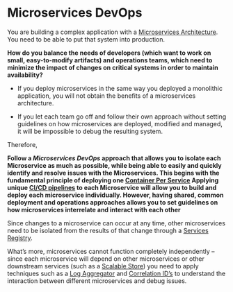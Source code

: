 Microservices DevOps
===

You are building a complex application with a [Microservices Architecture](../Microservices/Microservices-Architecture.md). You need to be able to put that system into production.

**How do you balance the needs of developers (which want to work on small, easy-to-modify artifacts) and operations teams, which need to minimize the impact of changes on critical systems in order to maintain availability?**

-   If you deploy microservices in the same way you deployed a monolithic application, you will not obtain the benefits of a microservices architecture.

-   If you let each team go off and follow their own approach without setting guidelines on how microservices are deployed, modified and managed, it will be impossible to debug the resulting system.

Therefore,

**Follow a *Microservices DevOps* approach that allows you to isolate each Microservice as much as possible, while being able to easily and quickly identify and resolve issues with the Microservices. This begins with the fundamental principle of deploying one [Container Per Service](Container-Per-Service.md)  Applying unique [CI/CD pipelines](CD-Pipeline.md) to each Microservice will allow you to build and deploy each microservice individually. However, having shared, common deployment and operations approaches allows you to set guidelines on how microservices interrelate and interact with each other**

Since changes to a microservice can occur at any time, other microservices need to be isolated from the results of that change through a [Services Registry](Service-Registry-kyle.md).

What’s more, microservices cannot function completely independently – since each microservice will depend on other microservices or other downstream services (such as a [Scalable Store](../Scalable-Store/Scalable-Store.md)) you need to apply techniques such as a [Log Aggregator](Log-Aggregator.md) and [Correlation ID’s](Correlation-ID.md) to understand the interaction between different microservices and debug issues.
